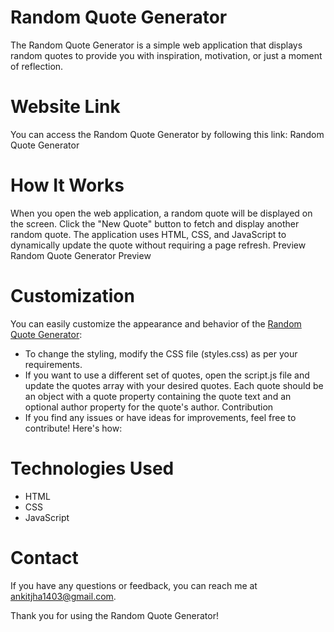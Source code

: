 # Random Quote Generator

The Random Quote Generator is a simple web application that displays random quotes to provide you with inspiration, motivation, or just a moment of reflection.

# Website Link
You can access the Random Quote Generator by following this link: Random Quote Generator

# How It Works
When you open the web application, a random quote will be displayed on the screen.
Click the "New Quote" button to fetch and display another random quote.
The application uses HTML, CSS, and JavaScript to dynamically update the quote without requiring a page refresh.
Preview
Random Quote Generator Preview

# Customization
You can easily customize the appearance and behavior of the [Random Quote Generator](https://ankitjha13.github.io/Quote-App/):

- To change the styling, modify the CSS file (styles.css) as per your requirements.
- If you want to use a different set of quotes, open the script.js file and update the quotes array with your desired quotes. Each quote should be an object with a quote property containing the quote text and an optional author property for the quote's author.
Contribution
- If you find any issues or have ideas for improvements, feel free to contribute! Here's how:

# Technologies Used
- HTML
- CSS
- JavaScript

# Contact
If you have any questions or feedback, you can reach me at ankitjha1403@gmail.com.

Thank you for using the Random Quote Generator! 
